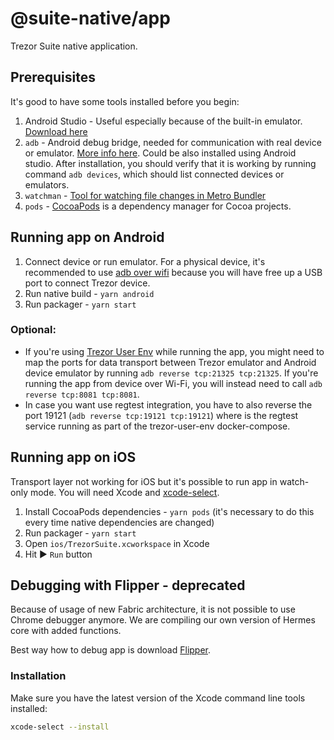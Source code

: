 # @suite-native/app

Trezor Suite native application.

## Prerequisites

It's good to have some tools installed before you begin:

1. Android Studio - Useful especially because of the built-in emulator. [Download here](https://developer.android.com/studio)
1. `adb` - Android debug bridge, needed for communication with real device or emulator. [More info here](https://developer.android.com/studio/command-line/adb). Could be also installed using Android studio. After installation, you should verify that it is working by running command `adb devices`, which should list connected devices or emulators.
1. `watchman` - [Tool for watching file changes in Metro Bundler](https://facebook.github.io/watchman/docs/install.html)
1. `pods` - [CocoaPods](https://cocoapods.org/) is a dependency manager for Cocoa projects.

## Running app on Android

1. Connect device or run emulator. For a physical device, it's recommended to use [adb over wifi](https://developer.android.com/studio/command-line/adb#connect-to-a-device-over-wi-fi-android-11+) because you will have free up a USB port to connect Trezor device.
1. Run native build - `yarn android`
1. Run packager - `yarn start`

### Optional:

-   If you're using [Trezor User Env](https://github.com/trezor/trezor-user-env) while running the app, you might need to map the ports for data transport between Trezor emulator and Android device emulator by running `adb reverse tcp:21325 tcp:21325`. If you're running the app from device over Wi-Fi, you will instead need to call `adb reverse tcp:8081 tcp:8081`.
-   In case you want use regtest integration, you have to also reverse the port 19121 (`adb reverse tcp:19121 tcp:19121`) where is the regtest service running as part of the trezor-user-env docker-compose.

## Running app on iOS

Transport layer not working for iOS but it's possible to run app in watch-only mode. You will need Xcode and [xcode-select](https://www.freecodecamp.org/news/install-xcode-command-line-tools/).

1. Install CocoaPods dependencies - `yarn pods` (it's necessary to do this every time native dependencies are changed)
2. Run packager - `yarn start`
3. Open `ios/TrezorSuite.xcworkspace` in Xcode
4. Hit ▶️ `Run` button

## Debugging with Flipper - deprecated

Because of usage of new Fabric architecture, it is not possible to use Chrome debugger anymore. We are compiling our own version of Hermes core with added functions.

Best way how to debug app is download [Flipper](https://fbflipper.com).

### Installation

Make sure you have the latest version of the Xcode command line tools installed:

```sh
xcode-select --install
```
